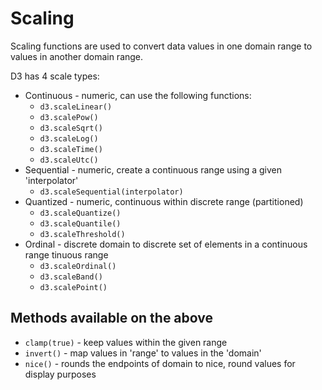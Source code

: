 # Scaling 

Scaling functions are used to convert data values in one domain range to values in another domain range.

D3 has 4 scale types: 

* Continuous - numeric, can use the following functions:
  * `d3.scaleLinear()`
  * `d3.scalePow()`
  * `d3.scaleSqrt()`
  * `d3.scaleLog()`
  * `d3.scaleTime()`
  * `d3.scaleUtc()`
* Sequential - numeric, create a continuous range using a given 'interpolator'
  * `d3.scaleSequential(interpolator)`
* Quantized - numeric, continuous within discrete range (partitioned)
  * `d3.scaleQuantize()`
  * `d3.scaleQuantile()`
  * `d3.scaleThreshold()`
* Ordinal - discrete domain to discrete set of elements in a continuous range
  tinuous range
  * `d3.scaleOrdinal()`
  * `d3.scaleBand()`
  * `d3.scalePoint()`

## Methods available on the above

* `clamp(true)` - keep values within the given range
* `invert()` - map values in 'range' to values in the 'domain'
* `nice()` - rounds the endpoints of domain to nice, round values for display purposes
